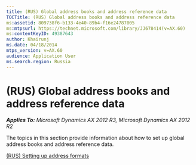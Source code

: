 ```yaml
---
title: (RUS) Global address books and address reference data
TOCTitle: (RUS) Global address books and address reference data
ms:assetid: 809738f6-b133-4e40-89b4-f16e24787005
ms:mtpsurl: https://technet.microsoft.com/library/JJ678414(v=AX.60)
ms:contentKeyID: 49387643
author: Khairunj
ms.date: 04/18/2014
mtps_version: v=AX.60
audience: Application User
ms.search.region: Russia
---
```


# (RUS) Global address books and address reference data 


_**Applies To:** Microsoft Dynamics AX 2012 R3, Microsoft Dynamics AX 2012 R2_

The topics in this section provide information about how to set up global address books and address reference data.

[(RUS) Setting up address formats](rus-setting-up-address-formats.md)

  


